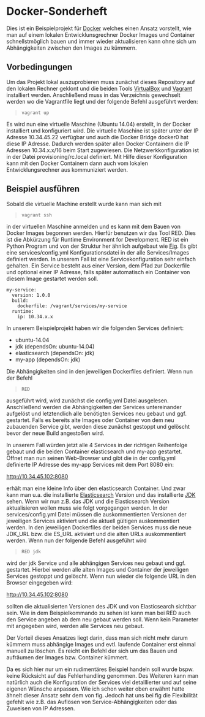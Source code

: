 Docker-Sonderheft
=================

Dies ist ein Beispielprojekt für [Docker][docker] welches einen Ansatz vorstellt,
wie man auf einem lokalen Entwicklunsgrechner Docker Images und Container
schnellstmöglich bauen und immer wieder aktualisieren kann ohne sich um
Abhängigkeiten zwischen den Images zu kümmern.

## Vorbedingungen ##

Um das Projekt lokal auszuprobieren muss zunächst dieses Repository
auf den lokalen Rechner geklont und die beiden Tools [VirtualBox][virtualbox] und
[Vagrant][vagrant] installiert werden. Anschließend muss in das Verzeichnis gewechselt
werden wo die Vagrantfile liegt und der folgende Befehl ausgeführt werden:

> `vagrant up`

Es wird nun eine virtuelle Maschine (Ubuntu 14.04) erstellt, in der Docker
installiert und konfiguriert wird. Die virtuelle Maschine ist später unter der IP Adresse
10.34.45.22 verfügbar und auch die Docker Bridge docker0 hat diese IP Adresse.
Dadurch werden später allen Docker Containern die IP Adressen 10.34.x.x/16
beim Start zugewiesen. Die Netzwerkkonfiguration ist in der Datei provisioning/rc.local
definiert. Mit Hilfe dieser Konfiguration kann mit den Docker Containern dann auch
vom lokalen Entwicklungsrechner aus kommuniziert werden.

## Beispiel ausführen ##

Sobald die virtuelle Machine erstellt wurde kann man sich mit

> `vagrant ssh`

in der virtuellen Maschine anmelden und es kann mit dem Bauen von Docker Images
begonnen werden. Hierfür benutzen wir das Tool RED. Dies ist die Abkürzung für
Runtime Environment for Development. RED ist ein Python Program und von der
Struktur her ähnlich aufgebaut wie [Fig][fig]. Es gibt eine services/config.yml
Konfigurationsdatei in der alle Services/Images definiert werden. In unserem
Fall ist eine Servicekonfiguration sehr einfach gehalten. Ein Service besteht aus
einer Version, dem Pfad zur Dockerfile und optional einer IP Adresse, falls
später automatisch ein Container von diesem Image gestartet werden soll.

```
my-service:
  version: 1.0.0
  build:
    dockerfile: /vagrant/services/my-service
  runtime:
    ip: 10.34.x.x
```

In unserem Beispielprojekt haben wir die folgenden Services definiert:

- ubuntu-14.04
- jdk (dependsOn: ubuntu-14.04)
- elasticsearch (dependsOn: jdk)
- my-app (dependsOn: jdk)

Die Abhängigkeiten sind in den jeweiligen Dockerfiles definiert. Wenn nun der Befehl

> `RED`

ausgeführt wird, wird zunächst die config.yml Datei ausgelesen. Anschließend werden
die Abhängigkeiten der Services untereinander aufgelöst und letztendlich alle
benötigten Services neu gebaut und ggf. gestartet. Falls es bereits alte Images
oder Container von dem neu zubauenden Service gibt, werden diese
zunächst gestoppt und gelöscht bevor der neue Build angestoßen wird.

In unserem Fall würden jetzt alle 4 Services in der richtigen Reihenfolge gebaut
und die beiden Container elasticsearch und my-app gestartet. Öffnet man nun
seinen Web-Browser und gibt die in der config.yml definierte IP Adresse des my-app
Services mit dem Port 8080 ein:

http://10.34.45.102:8080

erhält man eine kleine Info über den elasticsearch Container. Und zwar kann man
u.a. die installierte [Elasticsearch][elasticsearch] Version und das installierte [JDK][jdk] sehen.
Wenn wir nun z.B. das JDK und die Elasticsearch Version aktualisieren wollen muss wie folgt
vorgegangen werden. In der services/config.yml Datei müssen die auskommentierten Versionen der jeweiligen Services
aktiviert und die aktuell gültigen auskommentiert werden. In den jeweiligen
Dockerfiles der beiden Services muss die neue JDK_URL bzw. die ES_URL aktiviert
und die alten URLs auskommentiert werden. Wenn nun der folgende Befehl
ausgeführt wird

> `RED jdk`

wird der jdk Service und alle abhängigen Services neu gebaut und ggf. gestartet.
Hierbei werden alle alten Images und Container der jeweiligen Services gestoppt und gelöscht.
Wenn nun wieder die folgende URL in den Browser eingegeben wird:

http://10.34.45.102:8080

sollten die aktualisierten Versionen des JDK und von Elasticsearch sichtbar sein.
Wie in dem Beispielkommando zu sehen ist kann man bei RED auch den
Service angeben ab dem neu gebaut werden soll. Wenn kein Parameter mit angegeben wird,
werden alle Services neu gebaut.

Der Vorteil dieses Ansatzes liegt darin, dass man sich nicht mehr darum
kümmern muss abhängige Images und evtl. laufende Container erst einmal manuell zu
löschen. Es reicht ein Befehl der sich um das Bauen und aufräumen der Images bzw.
Container kümmert.

Da es sich hier nur um ein rudimentäres Beispiel handeln soll wurde bspw.
keine Rücksicht auf das Fehlerhandling genommen. Des Weiteren kann man
natürlich auch die Konfiguration der Services viel detaillierter und auf
seine eigenen Wünsche anpassen. Wie ich schon weiter oben erwähnt hatte
ähnelt dieser Ansatz sehr dem von fig. Jedoch hat uns bei fig die Flexibilität gefehlt
wie z.B. das Auflösen von Service-Abhängigkeiten oder das Zuweisen von
IP Adressen.

[docker]: https://www.docker.com
[vagrant]: http://www.vagrantup.com
[virtualbox]: https://www.virtualbox.org
[fig]: http://www.fig.sh
[elasticsearch]: http://www.elasticsearch.org
[jdk]: http://www.oracle.com/technetwork/java/javase/downloads/index-jsp-138363.html
